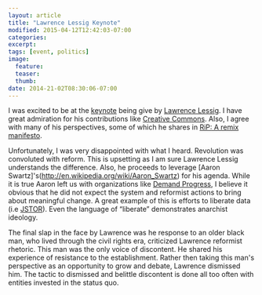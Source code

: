 ```yaml
---
layout: article
title: "Lawrence Lessig Keynote"
modified: 2015-04-12T12:42:03-07:00
categories: 
excerpt:
tags: [event, politics]
image:
  feature:
  teaser:
  thumb:
date: 2014-21-02T08:30:06-07:00
---
```

I was excited to be at the [keynote](http://www.socallinuxexpo.org/scale12x/presentations/opening-keynote-only-you-can-get-so-where-are-you.html) being give by [Lawrence Lessig](http://www.socallinuxexpo.org/scale12x/speakers/lawrence-lessig.html). I have great admiration for his contributions like [Creative Commons](http://creativecommons.org/). Also, I agree with many of his perspectives, some of which he shares in [RiP: A remix manifesto](http://ripremix.com/).

Unfortunately, I was very disappointed with what I heard. Revolution was convoluted with reform. This is upsetting as I am sure Lawrence Lessig understands the difference. Also, he proceeds to leverage [Aaron Swartz]'s(http://en.wikipedia.org/wiki/Aaron_Swartz) for his agenda. While it is true Aaron left us with organizations like [Demand Progress](https://demandprogress.org/), I believe it obvious that he did not expect the system and reformist actions to bring about meaningful change. A great example of this is efforts to liberate data (i.e [JSTOR](http://docs.jstor.org/)). Even the language of “liberate” demonstrates anarchist ideology.

The final slap in the face by Lawrence was he response to an older black man, who lived through the civil rights  era, criticized Lawrence reformist rhetoric. This man was the only voice of discontent. He shared his experience of resistance to the establishment. Rather then taking this man's perspective as an opportunity to grow and debate, Lawrence dismissed him. The tactic to dismissed and belittle discontent is done all too often with entities invested in the status quo.
